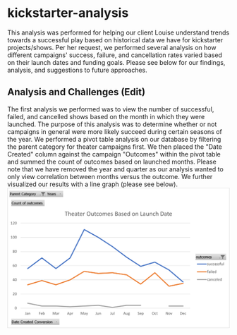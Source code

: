 # kickstarter-analysis
This analysis was performed for helping our client Louise understand trends towards a successful play based on historical data we have for kickstarter projects/shows. Per her request, we performed several analysis on how different campaigns' success, failure, and cancellation rates varied based on their launch dates and funding goals. Please see below for our findings, analysis, and suggestions to future approaches. 

## Analysis and Challenges (Edit)
The first analysis we performed was to view the number of successful, failed, and cancelled shows based on the month in which they were launched. The purpose of this analysis was to determine whether or not campaigns in general were more likely succeed during certain seasons of the year. We performed a pivot table analysis on our database by filtering the parent category for theater campaigns first. We then placed the "Date Created" column against the campaign "Outcomes" within the pivot table and summed the count of outcomes based on launched months. Please note that we have removed the year and quarter as our analysis wanted to only view correlation between months versus the outcome. We further visualized our results with a line graph (please see below). 
![Outcome based on Month Created](/Theater_Outcomes_vs_Launch.png)

